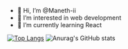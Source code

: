 - 👋 Hi, I’m @Maneth-ii
- 👀 I’m interested in web development
- 🌱 I’m currently learning React

<!---
Maneth-ii/Maneth-ii is a ✨ special ✨ repository because its `README.md` (this file) appears on your GitHub profile.
You can click the Preview link to take a look at your changes.
--->
[![Top Langs](https://github-readme-stats.vercel.app/api/top-langs/?username=Maneth-ii)](https://github.com/anuraghazra/github-readme-stats)
![Anurag's GitHub stats](https://github-readme-stats.vercel.app/api?username=Maneth-ii&show_icons=true&theme=gradiant)
